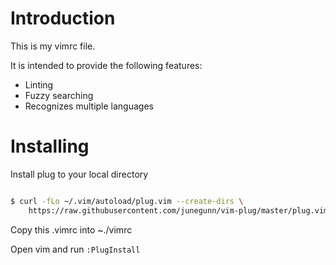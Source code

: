 # Introduction

This is my vimrc file.

It is intended to provide the following features:

 - Linting
 - Fuzzy searching
 - Recognizes multiple languages

# Installing

Install plug to your local directory

```bash

$ curl -fLo ~/.vim/autoload/plug.vim --create-dirs \
    https://raw.githubusercontent.com/junegunn/vim-plug/master/plug.vim
```

Copy this .vimrc into ~./vimrc

Open vim and run `:PlugInstall`


